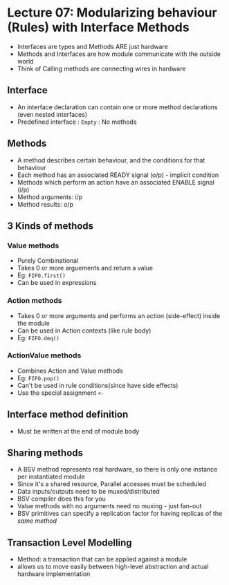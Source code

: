 # Lecture 07: Modularizing behaviour (Rules) with Interface Methods
- Interfaces are types and Methods ARE just hardware
- Methods and Interfaces are how module communicate with the outside world
- Think of Calling methods are connecting wires in hardware
## Interface
- An interface declaration can contain one or more method declarations (even nested interfaces)
- Predefined interface : `Empty` : No methods
## Methods
- A method describes certain behaviour, and the conditions for that behaviour
- Each method has an associated READY signal (o/p) - implicit condition
- Methods which perform an action have an associated ENABLE signal (i/p)
- Method arguments: i/p
- Method results: o/p
## 3 Kinds of methods
### Value methods
- Purely Combinational
- Takes 0 or more arguements and return a value
- Eg: `FIFO.first()`
- Can be used in expressions
### Action methods
- Takes 0 or more arguments and performs an action (side-effect) inside the module
- Can be used in Action contexts (like rule body)
- Eg: `FIFO.deq()`
### ActionValue methods
- Combines Action and Value methods
- Eg: `FIFO.pop()`
- Can't be used in rule conditions(since have side effects)
- Use the special assignment `<-`
## Interface method definition
- Must be written at the end of module body
## Sharing methods
- A BSV method represents real hardware, so there is only one instance per instantiated module
- Since it's a shared resource, Parallel accesses must be scheduled
- Data inputs/outputs need to be muxed/distributed
- BSV compiler does this for you
- Value methods with no arguments need no muxing - just fan-out
- BSV primitives can specify a replication factor for having replicas of the *same method*
## Transaction Level Modelling
- Method: a transaction that can be applied against a module
- allows us to move easily between high-level abstraction and actual hardware implementation 

